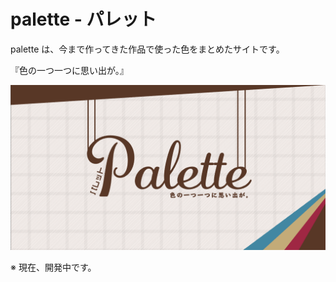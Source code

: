 # palette - パレット

palette は、今まで作ってきた作品で使った色をまとめたサイトです。

『色の一つ一つに思い出が。』

![ogp](./res/ogp.png)

※ 現在、開発中です。
